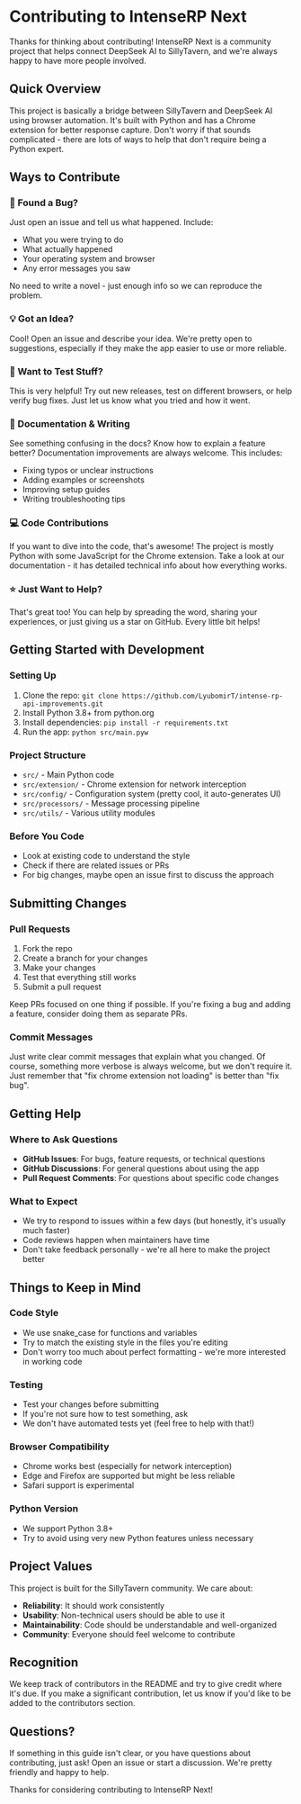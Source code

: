# Contributing to IntenseRP Next

Thanks for thinking about contributing! IntenseRP Next is a community project that helps connect DeepSeek AI to SillyTavern, and we're always happy to have more people involved.

## Quick Overview

This project is basically a bridge between SillyTavern and DeepSeek AI using browser automation. It's built with Python and has a Chrome extension for better response capture. Don't worry if that sounds complicated - there are lots of ways to help that don't require being a Python expert.

## Ways to Contribute

### 🐛 Found a Bug?
Just open an issue and tell us what happened. Include:
- What you were trying to do
- What actually happened
- Your operating system and browser
- Any error messages you saw

No need to write a novel - just enough info so we can reproduce the problem.

### 💡 Got an Idea?
Cool! Open an issue and describe your idea. We're pretty open to suggestions, especially if they make the app easier to use or more reliable.

### 🧪 Want to Test Stuff?
This is very helpful! Try out new releases, test on different browsers, or help verify bug fixes. Just let us know what you tried and how it went.

### 📝 Documentation & Writing
See something confusing in the docs? Know how to explain a feature better? Documentation improvements are always welcome. This includes:
- Fixing typos or unclear instructions
- Adding examples or screenshots
- Improving setup guides
- Writing troubleshooting tips

### 💻 Code Contributions
If you want to dive into the code, that's awesome! The project is mostly Python with some JavaScript for the Chrome extension. Take a look at our documentation - it has detailed technical info about how everything works.

### ⭐ Just Want to Help?
That's great too! You can help by spreading the word, sharing your experiences, or just giving us a star on GitHub. Every little bit helps!

## Getting Started with Development

### Setting Up
1. Clone the repo: `git clone https://github.com/LyubomirT/intense-rp-api-improvements.git`
2. Install Python 3.8+ from python.org
3. Install dependencies: `pip install -r requirements.txt`
4. Run the app: `python src/main.pyw`

### Project Structure
- `src/` - Main Python code
- `src/extension/` - Chrome extension for network interception
- `src/config/` - Configuration system (pretty cool, it auto-generates UI)
- `src/processors/` - Message processing pipeline
- `src/utils/` - Various utility modules

### Before You Code
- Look at existing code to understand the style
- Check if there are related issues or PRs
- For big changes, maybe open an issue first to discuss the approach

## Submitting Changes

### Pull Requests
1. Fork the repo
2. Create a branch for your changes
3. Make your changes
4. Test that everything still works
5. Submit a pull request

Keep PRs focused on one thing if possible. If you're fixing a bug and adding a feature, consider doing them as separate PRs.

### Commit Messages
Just write clear commit messages that explain what you changed. Of course, something more verbose is always welcome, but we don't require it. Just remember that "fix chrome extension not loading" is better than "fix bug".

## Getting Help

### Where to Ask Questions
- **GitHub Issues**: For bugs, feature requests, or technical questions
- **GitHub Discussions**: For general questions about using the app
- **Pull Request Comments**: For questions about specific code changes

### What to Expect
- We try to respond to issues within a few days (but honestly, it's usually much faster)
- Code reviews happen when maintainers have time
- Don't take feedback personally - we're all here to make the project better

## Things to Keep in Mind

### Code Style
- We use snake_case for functions and variables
- Try to match the existing style in the files you're editing
- Don't worry too much about perfect formatting - we're more interested in working code

### Testing
- Test your changes before submitting
- If you're not sure how to test something, ask
- We don't have automated tests yet (feel free to help with that!)

### Browser Compatibility
- Chrome works best (especially for network interception)
- Edge and Firefox are supported but might be less reliable
- Safari support is experimental

### Python Version
- We support Python 3.8+
- Try to avoid using very new Python features unless necessary

## Project Values

This project is built for the SillyTavern community. We care about:
- **Reliability**: It should work consistently
- **Usability**: Non-technical users should be able to use it
- **Maintainability**: Code should be understandable and well-organized
- **Community**: Everyone should feel welcome to contribute

## Recognition

We keep track of contributors in the README and try to give credit where it's due. If you make a significant contribution, let us know if you'd like to be added to the contributors section.

## Questions?

If something in this guide isn't clear, or you have questions about contributing, just ask! Open an issue or start a discussion. We're pretty friendly and happy to help.

Thanks for considering contributing to IntenseRP Next!